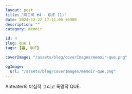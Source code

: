 ```yaml
---
layout: post
title: "회고록 #4 - QUE (1)"
date: 2024-12-22 17:11:00 +0900
description: ""
category: memoir

id: 4
slug: que 1
tags: [🗃️, QUE]

coverImage: "/assets/blog/coverImages/memoir-que.png"

ogImage:
  url: "/assets/blog/coverImages/memoir-que.png"
---
```


Anteater의 야심작 그리고 폭망작 QUE.